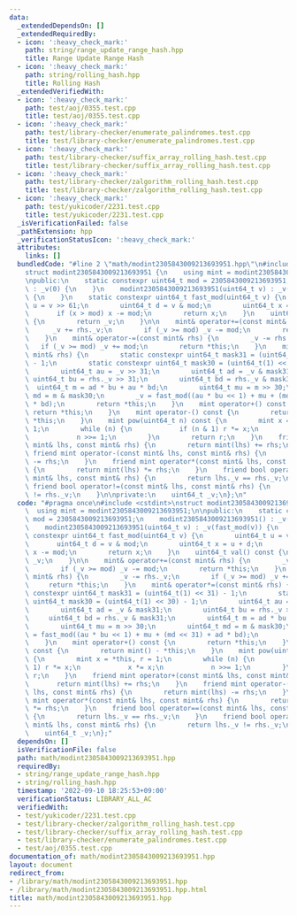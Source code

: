 ```yaml
---
data:
  _extendedDependsOn: []
  _extendedRequiredBy:
  - icon: ':heavy_check_mark:'
    path: string/range_update_range_hash.hpp
    title: Range Update Range Hash
  - icon: ':heavy_check_mark:'
    path: string/rolling_hash.hpp
    title: Rolling Hash
  _extendedVerifiedWith:
  - icon: ':heavy_check_mark:'
    path: test/aoj/0355.test.cpp
    title: test/aoj/0355.test.cpp
  - icon: ':heavy_check_mark:'
    path: test/library-checker/enumerate_palindromes.test.cpp
    title: test/library-checker/enumerate_palindromes.test.cpp
  - icon: ':heavy_check_mark:'
    path: test/library-checker/suffix_array_rolling_hash.test.cpp
    title: test/library-checker/suffix_array_rolling_hash.test.cpp
  - icon: ':heavy_check_mark:'
    path: test/library-checker/zalgorithm_rolling_hash.test.cpp
    title: test/library-checker/zalgorithm_rolling_hash.test.cpp
  - icon: ':heavy_check_mark:'
    path: test/yukicoder/2231.test.cpp
    title: test/yukicoder/2231.test.cpp
  _isVerificationFailed: false
  _pathExtension: hpp
  _verificationStatusIcon: ':heavy_check_mark:'
  attributes:
    links: []
  bundledCode: "#line 2 \"math/modint2305843009213693951.hpp\"\n#include <cstdint>\n\
    struct modint2305843009213693951 {\n    using mint = modint2305843009213693951;\n\
    \npublic:\n    static constexpr uint64_t mod = 2305843009213693951;\n    modint2305843009213693951()\
    \ : _v(0) {\n    }\n    modint2305843009213693951(uint64_t v) : _v(fast_mod(v))\
    \ {\n    }\n    static constexpr uint64_t fast_mod(uint64_t v) {\n        uint64_t\
    \ u = v >> 61;\n        uint64_t d = v & mod;\n        uint64_t x = u + d;\n \
    \       if (x > mod) x -= mod;\n        return x;\n    }\n    uint64_t val() const\
    \ {\n        return _v;\n    }\n\n    mint& operator+=(const mint& rhs) {\n  \
    \      _v += rhs._v;\n        if (_v >= mod) _v -= mod;\n        return *this;\n\
    \    }\n    mint& operator-=(const mint& rhs) {\n        _v -= rhs._v;\n     \
    \   if (_v >= mod) _v += mod;\n        return *this;\n    }\n    mint& operator*=(const\
    \ mint& rhs) {\n        static constexpr uint64_t mask31 = (uint64_t(1) << 31)\
    \ - 1;\n        static constexpr uint64_t mask30 = (uint64_t(1) << 30) - 1;\n\
    \        uint64_t au = _v >> 31;\n        uint64_t ad = _v & mask31;\n       \
    \ uint64_t bu = rhs._v >> 31;\n        uint64_t bd = rhs._v & mask31;\n      \
    \  uint64_t m = ad * bu + au * bd;\n        uint64_t mu = m >> 30;\n        uint64_t\
    \ md = m & mask30;\n        _v = fast_mod((au * bu << 1) + mu + (md << 31) + ad\
    \ * bd);\n        return *this;\n    }\n    mint operator+() const {\n       \
    \ return *this;\n    }\n    mint operator-() const {\n        return mint() -\
    \ *this;\n    }\n    mint pow(uint64_t n) const {\n        mint x = *this, r =\
    \ 1;\n        while (n) {\n            if (n & 1) r *= x;\n            x *= x;\n\
    \            n >>= 1;\n        }\n        return r;\n    }\n    friend mint operator+(const\
    \ mint& lhs, const mint& rhs) {\n        return mint(lhs) += rhs;\n    }\n   \
    \ friend mint operator-(const mint& lhs, const mint& rhs) {\n        return mint(lhs)\
    \ -= rhs;\n    }\n    friend mint operator*(const mint& lhs, const mint& rhs)\
    \ {\n        return mint(lhs) *= rhs;\n    }\n    friend bool operator==(const\
    \ mint& lhs, const mint& rhs) {\n        return lhs._v == rhs._v;\n    }\n   \
    \ friend bool operator!=(const mint& lhs, const mint& rhs) {\n        return lhs._v\
    \ != rhs._v;\n    }\n\nprivate:\n    uint64_t _v;\n};\n"
  code: "#pragma once\n#include <cstdint>\nstruct modint2305843009213693951 {\n  \
    \  using mint = modint2305843009213693951;\n\npublic:\n    static constexpr uint64_t\
    \ mod = 2305843009213693951;\n    modint2305843009213693951() : _v(0) {\n    }\n\
    \    modint2305843009213693951(uint64_t v) : _v(fast_mod(v)) {\n    }\n    static\
    \ constexpr uint64_t fast_mod(uint64_t v) {\n        uint64_t u = v >> 61;\n \
    \       uint64_t d = v & mod;\n        uint64_t x = u + d;\n        if (x > mod)\
    \ x -= mod;\n        return x;\n    }\n    uint64_t val() const {\n        return\
    \ _v;\n    }\n\n    mint& operator+=(const mint& rhs) {\n        _v += rhs._v;\n\
    \        if (_v >= mod) _v -= mod;\n        return *this;\n    }\n    mint& operator-=(const\
    \ mint& rhs) {\n        _v -= rhs._v;\n        if (_v >= mod) _v += mod;\n   \
    \     return *this;\n    }\n    mint& operator*=(const mint& rhs) {\n        static\
    \ constexpr uint64_t mask31 = (uint64_t(1) << 31) - 1;\n        static constexpr\
    \ uint64_t mask30 = (uint64_t(1) << 30) - 1;\n        uint64_t au = _v >> 31;\n\
    \        uint64_t ad = _v & mask31;\n        uint64_t bu = rhs._v >> 31;\n   \
    \     uint64_t bd = rhs._v & mask31;\n        uint64_t m = ad * bu + au * bd;\n\
    \        uint64_t mu = m >> 30;\n        uint64_t md = m & mask30;\n        _v\
    \ = fast_mod((au * bu << 1) + mu + (md << 31) + ad * bd);\n        return *this;\n\
    \    }\n    mint operator+() const {\n        return *this;\n    }\n    mint operator-()\
    \ const {\n        return mint() - *this;\n    }\n    mint pow(uint64_t n) const\
    \ {\n        mint x = *this, r = 1;\n        while (n) {\n            if (n &\
    \ 1) r *= x;\n            x *= x;\n            n >>= 1;\n        }\n        return\
    \ r;\n    }\n    friend mint operator+(const mint& lhs, const mint& rhs) {\n \
    \       return mint(lhs) += rhs;\n    }\n    friend mint operator-(const mint&\
    \ lhs, const mint& rhs) {\n        return mint(lhs) -= rhs;\n    }\n    friend\
    \ mint operator*(const mint& lhs, const mint& rhs) {\n        return mint(lhs)\
    \ *= rhs;\n    }\n    friend bool operator==(const mint& lhs, const mint& rhs)\
    \ {\n        return lhs._v == rhs._v;\n    }\n    friend bool operator!=(const\
    \ mint& lhs, const mint& rhs) {\n        return lhs._v != rhs._v;\n    }\n\nprivate:\n\
    \    uint64_t _v;\n};"
  dependsOn: []
  isVerificationFile: false
  path: math/modint2305843009213693951.hpp
  requiredBy:
  - string/range_update_range_hash.hpp
  - string/rolling_hash.hpp
  timestamp: '2022-09-10 18:25:53+09:00'
  verificationStatus: LIBRARY_ALL_AC
  verifiedWith:
  - test/yukicoder/2231.test.cpp
  - test/library-checker/zalgorithm_rolling_hash.test.cpp
  - test/library-checker/suffix_array_rolling_hash.test.cpp
  - test/library-checker/enumerate_palindromes.test.cpp
  - test/aoj/0355.test.cpp
documentation_of: math/modint2305843009213693951.hpp
layout: document
redirect_from:
- /library/math/modint2305843009213693951.hpp
- /library/math/modint2305843009213693951.hpp.html
title: math/modint2305843009213693951.hpp
---
```

